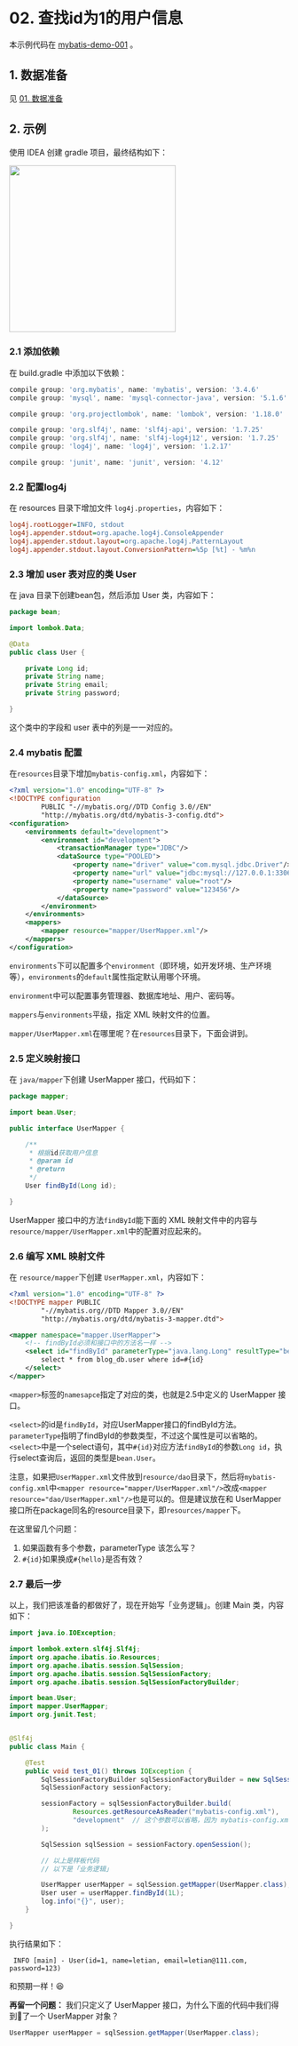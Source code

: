 # 02. 查找id为1的用户信息

本示例代码在 [mybatis-demo-001](../../demo/mybatis-demo-001) 。

## 1. 数据准备

见 [01. 数据准备](01-数据准备.md)

## 2. 示例

使用 IDEA 创建 gradle 项目，最终结构如下：

<img src="../img/0001.jpg" width=300 />

### 2.1 添加依赖

在 build.gradle 中添加以下依赖：

```gradle
compile group: 'org.mybatis', name: 'mybatis', version: '3.4.6'
compile group: 'mysql', name: 'mysql-connector-java', version: '5.1.6'

compile group: 'org.projectlombok', name: 'lombok', version: '1.18.0'

compile group: 'org.slf4j', name: 'slf4j-api', version: '1.7.25'
compile group: 'org.slf4j', name: 'slf4j-log4j12', version: '1.7.25'
compile group: 'log4j', name: 'log4j', version: '1.2.17'

compile group: 'junit', name: 'junit', version: '4.12'
```

### 2.2 配置log4j

在 resources 目录下增加文件 `log4j.properties`，内容如下：

```ini
log4j.rootLogger=INFO, stdout
log4j.appender.stdout=org.apache.log4j.ConsoleAppender
log4j.appender.stdout.layout=org.apache.log4j.PatternLayout
log4j.appender.stdout.layout.ConversionPattern=%5p [%t] - %m%n
```

### 2.3 增加 user 表对应的类 User

在 java 目录下创建bean包，然后添加 User 类，内容如下：

```java
package bean;

import lombok.Data;

@Data
public class User {

    private Long id;
    private String name;
    private String email;
    private String password;

}
```

这个类中的字段和 user 表中的列是一一对应的。



### 2.4 mybatis 配置

在`resources`目录下增加`mybatis-config.xml`，内容如下：

```xml
<?xml version="1.0" encoding="UTF-8" ?>
<!DOCTYPE configuration
        PUBLIC "-//mybatis.org//DTD Config 3.0//EN"
        "http://mybatis.org/dtd/mybatis-3-config.dtd">
<configuration>
    <environments default="development">
        <environment id="development">
            <transactionManager type="JDBC"/>
            <dataSource type="POOLED">
                <property name="driver" value="com.mysql.jdbc.Driver"/>
                <property name="url" value="jdbc:mysql://127.0.0.1:3306/blog_db?useUnicode=true&amp;characterEncoding=utf8"/>
                <property name="username" value="root"/>
                <property name="password" value="123456"/>
            </dataSource>
        </environment>
    </environments>
    <mappers>
        <mapper resource="mapper/UserMapper.xml"/>
    </mappers>
</configuration>
```

`environments`下可以配置多个`environment`（即环境，如开发环境、生产环境等），`environments`的`default`属性指定默认用哪个环境。

`environment`中可以配置事务管理器、数据库地址、用户、密码等。

`mappers`与`environments`平级，指定 XML 映射文件的位置。

`mapper/UserMapper.xml`在哪里呢？在`resources`目录下，下面会讲到。



### 2.5 定义映射接口

在 `java/mapper`下创建 UserMapper 接口，代码如下：

```java
package mapper;

import bean.User;

public interface UserMapper {

    /**
     * 根据id获取用户信息
     * @param id
     * @return
     */
    User findById(Long id);

}
```

UserMapper 接口中的方法`findById`能下面的 XML 映射文件中的内容与`resource/mapper/UserMapper.xml`中的配置对应起来的。

### 2.6 编写 XML 映射文件

在 `resource/mapper`下创建 `UserMapper.xml`，内容如下：

```xml
<?xml version="1.0" encoding="UTF-8" ?>
<!DOCTYPE mapper PUBLIC
        "-//mybatis.org//DTD Mapper 3.0//EN"
        "http://mybatis.org/dtd/mybatis-3-mapper.dtd">

<mapper namespace="mapper.UserMapper">
    <!-- findById必须和接口中的方法名一样 -->
    <select id="findById" parameterType="java.lang.Long" resultType="bean.User">
        select * from blog_db.user where id=#{id}
    </select>
</mapper>
```

`<mapper>`标签的`namesapce`指定了对应的类，也就是2.5中定义的 UserMapper 接口。

`<select>`的id是`findById`，对应UserMapper接口的findById方法。`parameterType`指明了findById的参数类型，不过这个属性是可以省略的。`<select>`中是一个select语句，其中`#{id}`对应方法`findById`的参数`Long id`，执行select查询后，返回的类型是`bean.User`。



注意，如果把`UserMapper.xml`文件放到`resource/dao`目录下，然后将`mybatis-config.xml`中`<mapper resource="mapper/UserMapper.xml"/>`改成`<mapper resource="dao/UserMapper.xml"/>`也是可以的。但是建议放在和 UserMapper 接口所在package同名的resource目录下，即`resources/mapper`下。



在这里留几个问题：

1. 如果函数有多个参数，parameterType 该怎么写？
2. `#{id}`如果换成`#{hello}`是否有效？



### 2.7 最后一步

以上，我们把该准备的都做好了，现在开始写「业务逻辑」。创建 Main 类，内容如下：

```java
import java.io.IOException;

import lombok.extern.slf4j.Slf4j;
import org.apache.ibatis.io.Resources;
import org.apache.ibatis.session.SqlSession;
import org.apache.ibatis.session.SqlSessionFactory;
import org.apache.ibatis.session.SqlSessionFactoryBuilder;

import bean.User;
import mapper.UserMapper;
import org.junit.Test;


@Slf4j
public class Main {

    @Test
    public void test_01() throws IOException {
        SqlSessionFactoryBuilder sqlSessionFactoryBuilder = new SqlSessionFactoryBuilder();
        SqlSessionFactory sessionFactory;

        sessionFactory = sqlSessionFactoryBuilder.build(
                Resources.getResourceAsReader("mybatis-config.xml"),
                "development"  // 这个参数可以省略，因为 mybatis-config.xml 的<environments>标签指定了默认环境为development
        );

        SqlSession sqlSession = sessionFactory.openSession();

        // 以上是样板代码
        // 以下是「业务逻辑」

        UserMapper userMapper = sqlSession.getMapper(UserMapper.class);
        User user = userMapper.findById(1L);
        log.info("{}", user);
    }

}
```



执行结果如下：

```plain
 INFO [main] - User(id=1, name=letian, email=letian@111.com, password=123)
```

和预期一样！😆


**再留一个问题：**
我们只定义了 UserMapper 接口，为什么下面的代码中我们得到了一个 UserMapper 对象？
```java
UserMapper userMapper = sqlSession.getMapper(UserMapper.class);
```